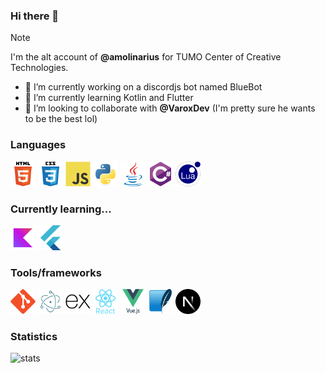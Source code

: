 ### Hi there 👋

> [!NOTE]
> I'm the alt account of **@amolinarius** for TUMO Center of Creative Technologies.

- 🔭 I’m currently working on a discordjs bot named BlueBot
- 🌱 I’m currently learning Kotlin and Flutter
- 👯 I’m looking to collaborate with **@VaroxDev** (I'm pretty sure he wants to be the best lol)

<h3>Languages</h3>
<p>
    <a href="https://html.spec.whatwg.org"><img src="https://raw.githubusercontent.com/devicons/devicon/master/icons/html5/html5-original-wordmark.svg" alt="html5" width="40" height="40"/></a>
    <a href="https://https://www.w3.org/TR/CSS/#css"><img src="https://raw.githubusercontent.com/devicons/devicon/master/icons/css3/css3-original-wordmark.svg" alt="css3" width="40" height="40"/></a>
    <a href="https://ecma-international.org/publications-and-standards/standards/ecma-262"><img src="https://raw.githubusercontent.com/devicons/devicon/master/icons/javascript/javascript-original.svg" alt="javascript" width="40" height="40"/></a>
    <a href="https://www.python.org"><img src="https://raw.githubusercontent.com/devicons/devicon/master/icons/python/python-original.svg" alt="python" width="40" height="40"/></a>
    <a href="https://www.oracle.com/java"><img src="https://raw.githubusercontent.com/devicons/devicon/master/icons/java/java-original.svg" alt="java" width="40" height="40"/></a>
    <a href=https://learn.microsoft.com/en-us/dotnet/csharp/""><img src="https://raw.githubusercontent.com/devicons/devicon/master/icons/csharp/csharp-original.svg" alt="csharp" width="40" height="40"/></a>
    <a href="https://www.lua.org"><img src="https://raw.githubusercontent.com/devicons/devicon/master/icons/lua/lua-original.svg" alt="lua" width="40" height="40"/></a>
</p>

<h3>Currently learning...</h3>
<p>
    <a href="https://kotlinlang.org"><img src="https://raw.githubusercontent.com/devicons/devicon/master/icons/kotlin/kotlin-original.svg" alt="kotlin" width="40" height="40"/></a>
    <a href="https://flutter.dev"><img src="https://raw.githubusercontent.com/devicons/devicon/master/icons/flutter/flutter-original.svg" alt="flutter" width="40" height="40"/></a>
</p>
    
<h3>Tools/frameworks</h3>
<p>
    <a href="https://git-scm.com"><img src="https://raw.githubusercontent.com/devicons/devicon/master/icons/git/git-original.svg" alt="git" width="40" height="40"/></a>
    <a href="https://www.electronjs.org"><img src="https://raw.githubusercontent.com/devicons/devicon/master/icons/electron/electron-original.svg" alt="electron" width="40" height="40"/></a>
    <a href="https://expressjs.com"><img src="https://raw.githubusercontent.com/devicons/devicon/master/icons/express/express-original.svg" alt="express" width="40" height="40"/></a>
    <a href="https://react.dev"><img src="https://raw.githubusercontent.com/devicons/devicon/master/icons/react/react-original-wordmark.svg" alt="react" width="40" height="40"/></a>
    <a href="https://vuejs.org"><img src="https://raw.githubusercontent.com/devicons/devicon/master/icons/vuejs/vuejs-original-wordmark.svg" alt="vuejs" width="40" height="40"/></a>
    <a href="https://www.sqlite.org"><img src="https://github.com/devicons/devicon/blob/master/icons/sqlite/sqlite-original.svg" alt="sqlite" width="40" height="40"/></a>
    <a href="https://nextjs.org"><img src="https://github.com/devicons/devicon/blob/master/icons/nextjs/nextjs-original.svg" alt="nextjs" width="40" height="40" /></a>
</p>

<h3>Statistics</h3>
<p>
    <img src="https://github-readme-stats.vercel.app/api?username=amolinarius&show_icons=true&locale=en&theme=github_dark_dimmed" alt="stats"/>
</p>
